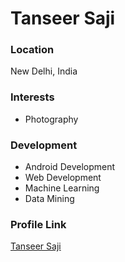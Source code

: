 # Tanseer Saji

### Location

New Delhi, India

### Interests

- Photography

### Development

- Android Development
- Web Development
- Machine Learning
- Data Mining

### Profile Link

[Tanseer Saji](https://github.com/tanseersaji)